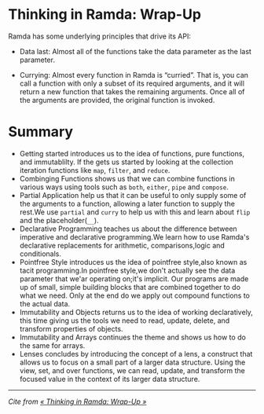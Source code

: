 # Thinking in Ramda: Wrap-Up

Ramda has some underlying principles that drive its API:

- Data last: Almost all of the functions take the data parameter as the last parameter.

- Currying: Almost every function in Ramda is “curried”. That is, you can call a function with only a subset of its required arguments, and it will return a new function that takes the remaining arguments. Once all of the arguments are provided, the original function is invoked.

# Summary

- Getting started introduces us to the idea of functions, pure functions, and immutablilty. If the gets us started by looking at the collection iteration functions like `map`, `filter`, and `reduce`.
- Combinging Functions shows us that we can combine functions in various ways using tools such as `both`, `either`, `pipe` and `compose`.
- Partial Application help us that it can be useful to only supply some of the arguments to a function, allowing a later function to supply the rest.We use `partial` and `curry` to help us with this and learn about `flip` and the placeholder(`__`).
- Declarative Programming teaches us about the difference between imperative and declarative programming.We learn how to use Ramda's declarative replacements for arithmetic, comparisons,logic and conditionals.
- Pointfree Style introduces us the idea of pointfree style,also known as tacit programming.In pointfree style,we don't actually see the data parameter that we'ar operating on;it's implicit. Our programs are made up of small, simple building blocks that are combined together to do what we need. Only at the end do we apply out compound functions to the actual data.
- Immutability and Objects returns us to the idea of working declaratively, this time giving us the tools we need to read, update, delete, and transform properties of objects.
- Immutability and Arrays continues the theme and shows us how to do the same for arrays.
- Lenses concludes by introducing the concept of a lens, a construct that allows us to focus on a small part of a larger data structure. Using the view, set, and over functions, we can read, update, and transform the focused value in the context of its larger data structure.

---

*Cite from [« Thinking in Ramda: Wrap-Up »](http://randycoulman.com/blog/2016/07/19/thinking-in-ramda-wrap-up/)*
